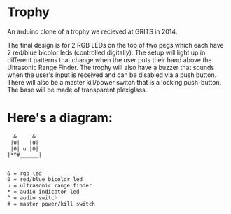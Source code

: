 # Trophy
An arduino clone of a trophy we recieved at GRITS in 2014.

The final design is for 2 RGB LEDs on the top of two pegs which each have 2 red/blue bicolor leds (controlled digitally). The setup will light up in different patterns that change when the user puts their hand above the Ultrasonic Range Finder. The trophy will also have a buzzer that sounds when the user's input is received and can be disabled via a push button. There will also be a master kill/power switch that is a locking push-button. The base will be made of transparent plexiglass.


# Here's a diagram:
```
  &     &
 |0|   |0|
 |0| u |0|
|*^#______|


& = rgb led
0 = red/blue bicolor led
u = ultrasonic range finder
* = audio-indicator led
^ = audio switch
# = master power/kill switch
```

